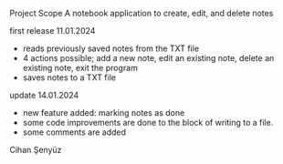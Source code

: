 Project Scope
A notebook application to create, edit, and delete notes

first release 11.01.2024
- reads previously saved notes from the TXT file
- 4 actions possible; add a new note, edit an existing note, delete an existing note, exit the program
- saves notes to a TXT file

update 14.01.2024
- new feature added: marking notes as done
- some code improvements are done to the block of writing to a file.
- some comments are added

Cihan Şenyüz
